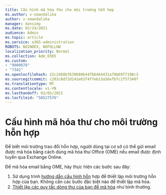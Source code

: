 ```yaml
---
title: Cấu hình mã hóa thư cho môi trường hỗn hợp
ms.author: v-smandalika
author: v-smandalika
manager: dansimp
ms.date: 02/24/2021
audience: Admin
ms.topic: article
ms.service: o365-administration
ROBOTS: NOINDEX, NOFOLLOW
localization_priority: Normal
ms.collection: Adm_O365
ms.custom:
- "9000078"
- "7342"
ms.openlocfilehash: 22c2468b7639680b447b6464431a79b69f7198c3
ms.sourcegitcommit: c202c0df2d141e63f4f7eb13a56efbfc2f57348f
ms.translationtype: MT
ms.contentlocale: vi-VN
ms.lasthandoff: 03/05/2021
ms.locfileid: "50527576"
---
```

# <a name="configure-message-encryption-for-a-hybrid-environment"></a>Cấu hình mã hóa thư cho môi trường hỗn hợp

Để biết môi trường trao đổi hỗn hợp, người dùng tại cơ sở có thể gửi email được mã hóa bằng cách dùng mã hóa thư Office (OME) nếu email được định tuyến qua Exchange Online.

Để mã hóa email bằng OME, hãy thực hiện các bước sau đây:

1. Sử dụng trình [hướng dẫn cấu hình hỗn](https://docs.microsoft.com/Exchange/hybrid-configuration-wizard) hợp để thiết lập môi trường hỗn hợp của bạn. Không cần các bước đặc biệt nào để thiết lập mã hóa.
2. [Thiết lập các quy tắc dòng thư của bạn để mã hóa](https://docs.microsoft.com/microsoft-365/compliance/define-mail-flow-rules-to-encrypt-email) như bình thường.


